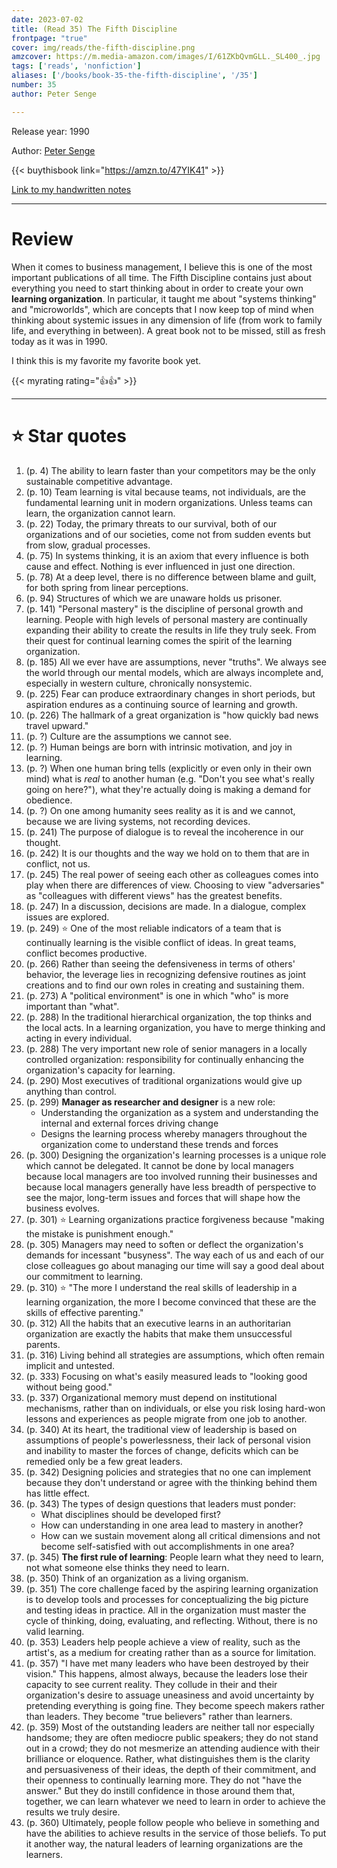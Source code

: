 ```yaml
---
date: 2023-07-02
title: (Read 35) The Fifth Discipline
frontpage: "true"
cover: img/reads/the-fifth-discipline.png
amzcover: https://m.media-amazon.com/images/I/61ZKbQvmGLL._SL400_.jpg
tags: ['reads', 'nonfiction']
aliases: ['/books/book-35-the-fifth-discipline', '/35']
number: 35
author: Peter Senge

---
```


Release year: 1990

Author: [Peter Senge](https://en.wikipedia.org/wiki/Peter_Senge)

{{< buythisbook link="https://amzn.to/47YIK41" >}}

[Link to my handwritten notes](https://drive.google.com/file/d/1g3yoB0f_aydi_ML371b2YPPWSbRsPIGG/view?usp=drive_link)

---

# Review

When it comes to business management, I believe this is one of the most
important publications of all time. The Fifth Discipline contains just
about everything you need to start thinking about in order to create
your own **learning organization**. In particular, it taught me about
"systems thinking" and "microworlds", which are concepts that I now keep
top of mind when thinking about systemic issues in any dimension of life
(from work to family life, and everything in between). A great book not
to be missed, still as fresh today as it was in 1990.

I think this is my favorite my favorite book yet.

{{< myrating rating="👍👍" >}}

---

# :star: Star quotes
1. (p. 4) The ability to learn faster than your competitors may be the
   only sustainable competitive advantage.
1. (p. 10) Team learning is vital because teams, not individuals, are
   the fundamental learning unit in modern organizations. Unless teams
   can learn, the organization cannot learn.
1. (p. 22) Today, the primary threats to our survival, both of our
   organizations and of our societies, come not from sudden events but
   from slow, gradual processes.
1. (p. 75) In systems thinking, it is an axiom that every influence is
   both cause and effect. Nothing is ever influenced in just one
   direction.
1. (p. 78) At a deep level, there is no difference between blame and
   guilt, for both spring from linear perceptions.
1. (p. 94) Structures of which we are unaware holds us prisoner.
1. (p. 141) "Personal mastery" is the discipline of personal growth and
   learning. People with high levels of personal mastery are continually
   expanding their ability to create the results in life they truly
   seek. From their quest for continual learning comes the spirit of the
   learning organization.
1. (p. 185) All we ever have are assumptions, never "truths". We always
   see the world through our mental models, which are always incomplete
   and, especially in western culture, chronically nonsystemic.
1. (p. 225) Fear can produce extraordinary changes in short periods, but
   aspiration endures as a continuing source of learning and growth.
1. (p. 226) The hallmark of a great organization is "how quickly bad
   news travel upward."
1. (p. ?) Culture are the assumptions we cannot see.
1. (p. ?) Human beings are born with intrinsic motivation, and joy in
   learning.
1. (p. ?) When one human bring tells (explicitly or even only in their
   own mind) what is *real* to another human (e.g. "Don't you see what's
   really going on here?"), what they're actually doing is making a
   demand for obedience.
1. (p. ?) On one among humanity sees reality as it is and we cannot,
   because we are living systems, not recording devices.
1. (p. 241) The purpose of dialogue is to reveal the incoherence in our
   thought.
1. (p. 242) It is our thoughts and the way we hold on to them that are
   in conflict, not us.
1. (p. 245) The real power of seeing each other as colleagues comes into
   play when there are differences of view. Choosing to view
   "adversaries" as "colleagues with different views" has the greatest
   benefits.
1. (p. 247) In a discussion, decisions are made. In a dialogue, complex
   issues are explored.
1. (p. 249) :star: One of the most reliable indicators of a team that is
   continually learning is the visible conflict of ideas. In great
   teams, conflict becomes productive.
1. (p. 266) Rather than seeing the defensiveness in terms of others'
   behavior, the leverage lies in recognizing defensive routines as
   joint creations and to find our own roles in creating and sustaining
   them.
1. (p. 273) A "political environment" is one in which "who" is more
   important than "what".
1. (p. 288) In the traditional hierarchical organization, the top thinks
   and the local acts. In a learning organization, you have to merge
   thinking and acting in every individual.
1. (p. 288) The very important new role of senior managers in a locally
   controlled organization: responsibility for continually enhancing the
   organization's capacity for learning.
1. (p. 290) Most executives of traditional organizations would give up
   anything than control.
1. (p. 299) **Manager as researcher and designer** is a new role:
    - Understanding the organization as a system and understanding the
      internal and external forces driving change
    - Designs the learning process whereby managers throughout the
      organization come to understand these trends and forces
1. (p. 300) Designing the organization's learning processes is a unique
   role which cannot be delegated. It cannot be done by local managers
   because local managers are too involved running their businesses and
   because local managers generally have less breadth of perspective to
   see the major, long-term issues and forces that will shape how the
   business evolves.
1. (p. 301) :star: Learning organizations practice forgiveness because "making
   the mistake is punishment enough."
1. (p. 305) Managers may need to soften or deflect the organization's
   demands for incessant "busyness". The way each of us and each of our
   close colleagues go about managing our time will say a good deal
   about our commitment to learning.
1. (p. 310) :star: "The more I understand the real skills of leadership in a
   learning organization, the more I become convinced that these are the
   skills of effective parenting."
1. (p. 312) All the habits that an executive learns in an authoritarian
   organization are exactly the habits that make them unsuccessful
   parents.
1. (p. 316) Living behind all strategies are assumptions, which often
   remain implicit and untested.
1. (p. 333) Focusing on what's easily measured leads to "looking good
   without being good."
1. (p. 337) Organizational memory must depend on institutional
   mechanisms, rather than on individuals, or else you risk losing
   hard-won lessons and experiences as people migrate from one job to
   another.
1. (p. 340) At its heart, the traditional view of leadership is based on
   assumptions of people's powerlessness, their lack of personal vision
   and inability to master the forces of change, deficits which can be
   remedied only be a few great leaders.
1. (p. 342) Designing policies and strategies that no one can implement
   because they don't understand or agree with the thinking behind them
   has little effect.
1. (p. 343) The types of design questions that leaders must ponder:
    - What disciplines should be developed first?
    - How can understanding in one area lead to mastery in another?
    - How can we sustain movement along all critical dimensions and not
      become self-satisfied with out accomplishments in one area?
1. (p. 345) **The first rule of learning**: People learn what they need
   to learn, not what someone else thinks they need to learn.
1. (p. 350) Think of an organization as a living organism.
1. (p. 351) The core challenge faced by the aspiring learning
   organization is to develop tools and processes for conceptualizing
   the big picture and testing ideas in practice. All in the
   organization must master the cycle of thinking, doing, evaluating,
   and reflecting. Without, there is no valid learning.
1. (p. 353) Leaders help people achieve a view of reality, such as the
   artist's, as a medium for creating rather than as a source for
   limitation.
1. (p. 357) "I have met many leaders who have been destroyed by their
   vision." This happens, almost always, because the leaders lose their
   capacity to see current reality. They collude in their and their
   organization's desire to assuage uneasiness and avoid uncertainty by
   pretending everything is going fine. They become speech makers rather
   than leaders. They become "true believers" rather than learners.
1. (p. 359) Most of the outstanding leaders are neither tall nor
   especially handsome; they are often mediocre public speakers; they do
   not stand out in a crowd; they do not mesmerize an attending audience
   with their brilliance or eloquence. Rather, what distinguishes them
   is the clarity and persuasiveness of their ideas, the depth of their
   commitment, and their openness to continually learning more. They do
   not "have the answer." But they do instill confidence in those around
   them that, together, we can learn whatever we need to learn in order
   to achieve the results we truly desire.
1. (p. 360) Ultimately, people follow people who believe in something
   and have the abilities to achieve results in the service of those
   beliefs. To put it another way, the natural leaders of learning
   organizations are the learners.
